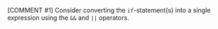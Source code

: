 [COMMENT #1]
Consider converting the `if`-statement(s) into a single expression using the `&&` and `||` operators.
